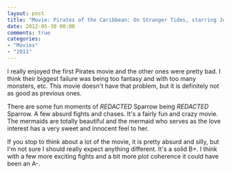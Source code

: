 ```yaml
---
layout: post
title: "Movie: Pirates of the Caribbean: On Stranger Tides, starring Johnny Depp (2011)"
date: 2012-05-30 00:00
comments: true
categories:
- "Movies"
- "2011"
---
```


I really enjoyed the first Pirates movie and the other ones were
pretty bad. I think their biggest failure was being too fantasy and
with too many monsters, etc. This movie doesn't have that problem,
but it is definitely not as good as previous ones.

There are some fun moments of *REDACTED* Sparrow being *REDACTED* Sparrow. A
few absurd fights and chases. It's a fairly fun and crazy movie.
The mermaids are totally beautiful and the mermaid who serves as
the love interest has a very sweet and innocent feel to her.

If you stop to think about a lot of the movie, it is pretty absurd
and silly, but I'm not sure I should really expect anything
different. It's a solid B+. I think with a few more exciting fights
and a bit more plot coherence it could have been an A-.
